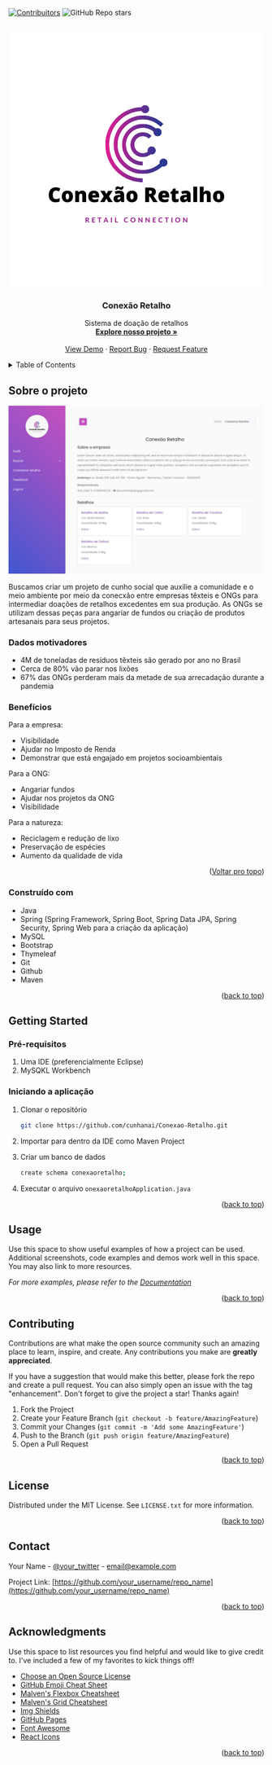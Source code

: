 <!-- Improved compatibility of back to top link: See: https://github.com/othneildrew/Best-README-Template/pull/73 -->
<a name="readme-top"></a>
<!--
*** Thanks for checking out the Best-README-Template. If you have a suggestion
*** that would make this better, please fork the repo and create a pull request
*** or simply open an issue with the tag "enhancement".
*** Don't forget to give the project a star!
*** Thanks again! Now go create something AMAZING! :D
-->



<!-- PROJECT SHIELDS -->
<!--
*** I'm using markdown "reference style" links for readability.
*** Reference links are enclosed in brackets [ ] instead of parentheses ( ).
*** See the bottom of this document for the declaration of the reference variables
*** for contributors-url, forks-url, etc. This is an optional, concise syntax you may use.
*** https://www.markdownguide.org/basic-syntax/#reference-style-links
-->
[![Contribuitors][contributors-shield]][contributors-url]
![GitHub Repo stars](https://img.shields.io/github/stars/cunhanai/Conexao-Retalho?style=for-the-badge)



<!-- PROJECT LOGO -->
<br />
<div align="center">
  <a href="https://github.com/cunhanai/Conexao-Retalho">
    <img src="src/main/resources/static/style/img/logo.png" alt="Logo do Conexão Retalho" width="500" height="500">
  </a>

  <h3 align="center">Conexão Retalho</h3>

  <p align="center">
    Sistema de doação de retalhos
    <br />
    <a href="https://github.com/cunhanai/Conexão-Retalho"><strong>Explore nosso projeto »</strong></a>
    <br />
    <br />
    <a href="https://github.com/othneildrew/Best-README-Template">View Demo</a>
    ·
    <a href="https://github.com/othneildrew/Best-README-Template/issues">Report Bug</a>
    ·
    <a href="https://github.com/othneildrew/Best-README-Template/issues">Request Feature</a>
  </p>
</div>



<!-- TABLE OF CONTENTS -->
<details>
  <summary>Table of Contents</summary>
  <ol>
    <li>
      <a href="#about-the-project">Sobre o Projeto</a>
      <ul>
        <li><a href="#built-with">Built With</a></li>
      </ul>
    </li>
    <li>
      <a href="#getting-started">Getting Started</a>
      <ul>
        <li><a href="#prerequisites">Prerequisites</a></li>
        <li><a href="#installation">Installation</a></li>
      </ul>
    </li>
    <li><a href="#usage">Usage</a></li>
    <li><a href="#roadmap">Roadmap</a></li>
    <li><a href="#contributing">Contributing</a></li>
    <li><a href="#license">License</a></li>
    <li><a href="#contact">Contact</a></li>
    <li><a href="#acknowledgments">Acknowledgments</a></li>
  </ol>
</details>



<!-- ABOUT THE PROJECT -->
## Sobre o projeto

<div align="center" class="row">
  <a href="https://github.com/cunhanai/Conexao-Retalho">
    <img src="src/main/resources/static/style/img/perfil-empresa.jpeg" alt="Página de perfil da empresa que se cadastra no site">
  </a>
 </div>

Buscamos criar um projeto de cunho social que auxilie a comunidade e o meio ambiente por meio da conecxão entre empresas têxteis e ONGs para intermediar doações de retalhos excedentes em sua produção. As ONGs se utilizam dessas peças para angariar de fundos ou criação de produtos artesanais para seus projetos.

### Dados motivadores

<div>
  <ul>
    <li>4M de toneladas de resíduos têxteis são gerado por ano no Brasil</li>
    <li>Cerca de 80% vão parar nos lixões</li>
    <li>67% das ONGs perderam mais da metade de sua arrecadação durante a pandemia</li>
  </ul>
</div>

### Benefícios

<div>

  Para a empresa:
  <ul>
    <li>Visibilidade</li>
    <li>Ajudar no Imposto de Renda</li>
    <li>Demonstrar que está engajado em projetos socioambientais</li>
  </ul>
  
  Para a ONG:
  <ul>
    <li>Angariar fundos</li>
    <li>Ajudar nos projetos da ONG</li>
    <li>Visibilidade</li>
  </ul>
  
  Para a natureza:
  <ul>
    <li>Reciclagem e redução de lixo</li>
    <li>Preservação de espécies</li>
    <li>Aumento da qualidade de vida</li>
  </ul>
 </div>
  

<p align="right">(<a href="#readme-top">Voltar pro topo</a>)</p>



### Construído com
 
* Java
* Spring (Spring Framework, Spring Boot, Spring Data JPA, Spring Security, Spring Web para a criação da aplicação)
* MySQL
* Bootstrap
* Thymeleaf
* Git
* Github
* Maven

<p align="right">(<a href="#readme-top">back to top</a>)</p>



<!-- GETTING STARTED -->
## Getting Started

### Pré-requisitos

1. Uma IDE (preferencialmente Eclipse)
2. MySQKL Workbench

### Iniciando a aplicação

1. Clonar o repositório
   ```sh
   git clone https://github.com/cunhanai/Conexao-Retalho.git
   ```
3. Importar para dentro da IDE como Maven Project
   
4. Criar um banco de dados
   ```sh
   create schema conexaoretalho;
   ```
 5. Executar o arquivo `onexaoretalhoApplication.java`

<p align="right">(<a href="#readme-top">back to top</a>)</p>



<!-- USAGE EXAMPLES -->
## Usage

Use this space to show useful examples of how a project can be used. Additional screenshots, code examples and demos work well in this space. You may also link to more resources.

_For more examples, please refer to the [Documentation](https://example.com)_

<p align="right">(<a href="#readme-top">back to top</a>)</p>



<!-- CONTRIBUTING -->
## Contributing

Contributions are what make the open source community such an amazing place to learn, inspire, and create. Any contributions you make are **greatly appreciated**.

If you have a suggestion that would make this better, please fork the repo and create a pull request. You can also simply open an issue with the tag "enhancement".
Don't forget to give the project a star! Thanks again!

1. Fork the Project
2. Create your Feature Branch (`git checkout -b feature/AmazingFeature`)
3. Commit your Changes (`git commit -m 'Add some AmazingFeature'`)
4. Push to the Branch (`git push origin feature/AmazingFeature`)
5. Open a Pull Request

<p align="right">(<a href="#readme-top">back to top</a>)</p>



<!-- LICENSE -->
## License

Distributed under the MIT License. See `LICENSE.txt` for more information.

<p align="right">(<a href="#readme-top">back to top</a>)</p>



<!-- CONTACT -->
## Contact

Your Name - [@your_twitter](https://twitter.com/your_username) - email@example.com

Project Link: [https://github.com/your_username/repo_name](https://github.com/your_username/repo_name)

<p align="right">(<a href="#readme-top">back to top</a>)</p>



<!-- ACKNOWLEDGMENTS -->
## Acknowledgments

Use this space to list resources you find helpful and would like to give credit to. I've included a few of my favorites to kick things off!

* [Choose an Open Source License](https://choosealicense.com)
* [GitHub Emoji Cheat Sheet](https://www.webpagefx.com/tools/emoji-cheat-sheet)
* [Malven's Flexbox Cheatsheet](https://flexbox.malven.co/)
* [Malven's Grid Cheatsheet](https://grid.malven.co/)
* [Img Shields](https://shields.io)
* [GitHub Pages](https://pages.github.com)
* [Font Awesome](https://fontawesome.com)
* [React Icons](https://react-icons.github.io/react-icons/search)

<p align="right">(<a href="#readme-top">back to top</a>)</p>



<!-- MARKDOWN LINKS & IMAGES -->
<!-- https://www.markdownguide.org/basic-syntax/#reference-style-links -->
[contributors-shield]: https://img.shields.io/github/contributors-anon/cunhanai/Conexao-Retalho?style=for-the-badge
[contributors-url]: https://github.com/cunhanai/Conexao-Retalho
[product-screenshot]: images/screenshot.png

[Java.com]: https://img.shields.io/badge/java-000000?style=for-the-badge&logo=java&logoColor=red
[Java-url]: https://www.java.com
[Next.js]: https://img.shields.io/badge/next.js-000000?style=for-the-badge&logo=nextdotjs&logoColor=white
[Next-url]: https://nextjs.org/
[React.js]: https://img.shields.io/badge/React-20232A?style=for-the-badge&logo=react&logoColor=61DAFB
[React-url]: https://reactjs.org/
[Vue.js]: https://img.shields.io/badge/Vue.js-35495E?style=for-the-badge&logo=vuedotjs&logoColor=4FC08D
[Vue-url]: https://vuejs.org/
[Angular.io]: https://img.shields.io/badge/Angular-DD0031?style=for-the-badge&logo=angular&logoColor=white
[Angular-url]: https://angular.io/
[Svelte.dev]: https://img.shields.io/badge/Svelte-4A4A55?style=for-the-badge&logo=svelte&logoColor=FF3E00
[Svelte-url]: https://svelte.dev/
[Laravel.com]: https://img.shields.io/badge/Laravel-FF2D20?style=for-the-badge&logo=laravel&logoColor=white
[Laravel-url]: https://laravel.com
[Bootstrap.com]: https://img.shields.io/badge/Bootstrap-563D7C?style=for-the-badge&logo=bootstrap&logoColor=white
[Bootstrap-url]: https://getbootstrap.com
[JQuery.com]: https://img.shields.io/badge/jQuery-0769AD?style=for-the-badge&logo=jquery&logoColor=white
[JQuery-url]: https://jquery.com 


